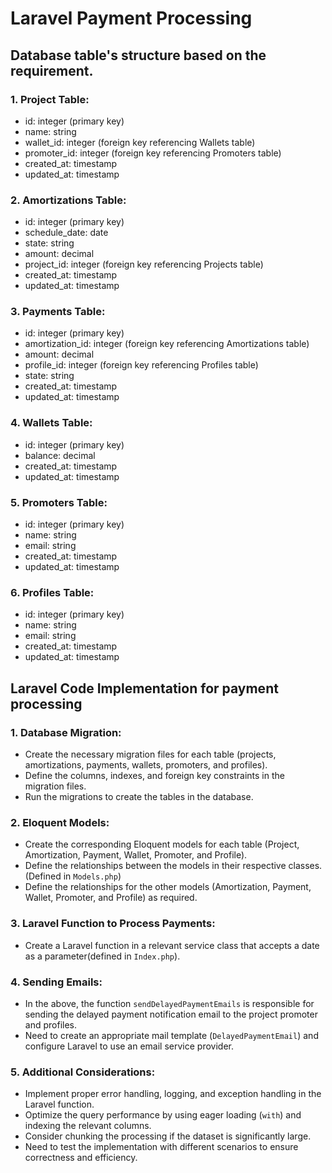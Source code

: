 # Laravel Payment Processing
## Database table's structure based on the requirement.

  ### 1. Project Table:

  - id: integer (primary key)
  - name: string
  - wallet_id: integer (foreign key referencing Wallets table)
  - promoter_id: integer (foreign key referencing Promoters table)
  - created_at: timestamp
  - updated_at: timestamp

  ### 2. Amortizations Table:

  - id: integer (primary key)
  - schedule_date: date
  - state: string
  - amount: decimal
  - project_id: integer (foreign key referencing Projects table)
  - created_at: timestamp
  - updated_at: timestamp

  ### 3. Payments Table:

  - id: integer (primary key)
  - amortization_id: integer (foreign key referencing Amortizations table)
  - amount: decimal
  - profile_id: integer (foreign key referencing Profiles table)
  - state: string
  - created_at: timestamp
  - updated_at: timestamp

  ### 4. Wallets Table:

  - id: integer (primary key)
  - balance: decimal
  - created_at: timestamp
  - updated_at: timestamp
  
  ### 5. Promoters Table:

  - id: integer (primary key)
  - name: string
  - email: string
  - created_at: timestamp
  - updated_at: timestamp
  
  ### 6. Profiles Table:

  - id: integer (primary key)
  - name: string
  - email: string
  - created_at: timestamp
  - updated_at: timestamp


## Laravel Code Implementation for payment processing

### 1. Database Migration:
- Create the necessary migration files for each table (projects, amortizations, payments, wallets, promoters, and profiles).
- Define the columns, indexes, and foreign key constraints in the migration files.
- Run the migrations to create the tables in the database.
### 2. Eloquent Models:
- Create the corresponding Eloquent models for each table (Project, Amortization, Payment, Wallet, Promoter, and Profile).
- Define the relationships between the models in their respective classes. (Defined in `Models.php`)
- Define the relationships for the other models (Amortization, Payment, Wallet, Promoter, and Profile) as required.

### 3. Laravel Function to Process Payments:
- Create a Laravel function in a relevant service class that accepts a date as a parameter(defined in `Index.php`).

### 4. Sending Emails:

- In the above, the function `sendDelayedPaymentEmails` is responsible for sending the delayed payment notification email to the project promoter and profiles.
- Need to create an appropriate mail template (`DelayedPaymentEmail`) and configure Laravel to use an email service provider.
### 5. Additional Considerations:
- Implement proper error handling, logging, and exception handling in the Laravel function.
- Optimize the query performance by using eager loading (`with`) and indexing the relevant columns.
- Consider chunking the processing if the dataset is significantly large.
- Need to test the implementation with different scenarios to ensure correctness and efficiency.